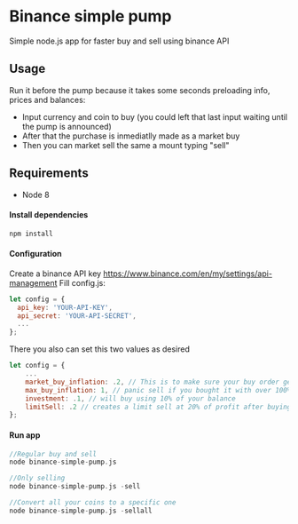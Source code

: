 # Binance simple pump
Simple node.js app for faster buy and sell using binance API

## Usage
Run it before the pump because it takes some seconds preloading info, prices and balances: 
- Input currency and coin to buy (you could left that last input waiting until the pump is announced)
- After that the purchase is inmediatlly made as a market buy
- Then you can market sell the same a mount typing "sell"

## Requirements

* Node 8

#### Install dependencies
```bash
npm install
```

#### Configuration

Create a binance API key
https://www.binance.com/en/my/settings/api-management
Fill config.js:
```js
let config = {
  api_key: 'YOUR-API-KEY',
  api_secret: 'YOUR-API-SECRET',
  ...
};
```

There you also can set this two values as desired
```js
let config = {
    ...
    market_buy_inflation: .2, // This is to make sure your buy order gets in. Sets the market buy to current price + inflation percentage
    max_buy_inflation: 1, // panic sell if you bought it with over 100% inflation
    investment: .1, // will buy using 10% of your balance
    limitSell: .2 // creates a limit sell at 20% of profit after buying
};
```


#### Run app
```c
//Regular buy and sell
node binance-simple-pump.js  

//Only selling 
node binance-simple-pump.js -sell

//Convert all your coins to a specific one
node binance-simple-pump.js -sellall
```
